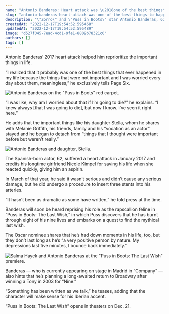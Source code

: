 ```yaml
---
name: "Antonio Banderas: Heart attack was \u2018one of the best things\u2019 to happen to me"
slug: "antonio-banderas-heart-attack-was-one-of-the-best-things-to-happen-to-me"
description: "\"Zorro\" and \"Puss in Boots\" star Antonio Banderas, 62, says his 2017 heart attack was \"one of the best things that ever happened to me.\""
createdAt: "2022-12-17T19:54:52.595468"
updatedAt: "2022-12-17T19:54:52.595489"
image: "d527f045-7ead-4cd1-9fe1-8809b78321c0"
authors: []
tags: []
---
```

Antonio Banderas’ 2017 heart attack helped him reprioritize the important things in life.

“I realized that it probably was one of the best things that ever happened in my life because the things that were not important and I was worried every day about them, meaningless,” he exclusively tells Page Six.

![Antonio Banderas on the "Puss in Boots" red carpet.](9eafa0e7-a310-4502-a740-ec14b02d7ef0)

“I was like, why am I worried about that if I’m going to die?” he explains. “I knew always [that I was going to die], but now I know. I’ve seen it right here.”

He adds that the important things like his daughter Stella, whom he shares with Melanie Griffith, his friends, family and his “vocation as an actor” stayed and he began to detach from “things that I thought were important before but weren’t really.”

![Antonio Banderas and daughter, Stella.](d44ef285-ee51-4348-a912-3005ec41eda7)

The Spanish-born actor, 62, suffered a heart attack in January 2017 and credits his longtime girlfriend Nicole Kimpel for saving his life when she reacted quickly, giving him an aspirin. 

In March of that year, he said it wasn’t serious and didn’t cause any serious damage, but he did undergo a procedure to insert three stents into his arteries.

“It hasn’t been as dramatic as some have written,” he told press at the time.

Banderas will soon be heard reprising his role as the rapscallion feline in “Puss in Boots: The Last Wish,” in which Puss discovers that he has burnt through eight of his nine lives and embarks on a quest to find the mythical last wish.

The Oscar nominee shares that he’s had down moments in his life, too, but they don’t last long as he’s “a very positive person by nature. My depressions last five minutes, I bounce back immediately.”

![Salma Hayek and Antonio Banderas at the "Puss in Boots: The Last Wish" premiere.](67af2f2f-e91d-400f-9bea-f4779542396f)

Banderas — who is currently appearing on stage in Madrid in “Company” — also hints that he’s planning a long-awaited return to Broadway after winning a Tony in 2003 for “Nine.”

“Something has been written as we talk,” he teases, adding that the character will make sense for his Iberian accent.

“Puss in Boots: The Last Wish” opens in theaters on Dec. 21.

